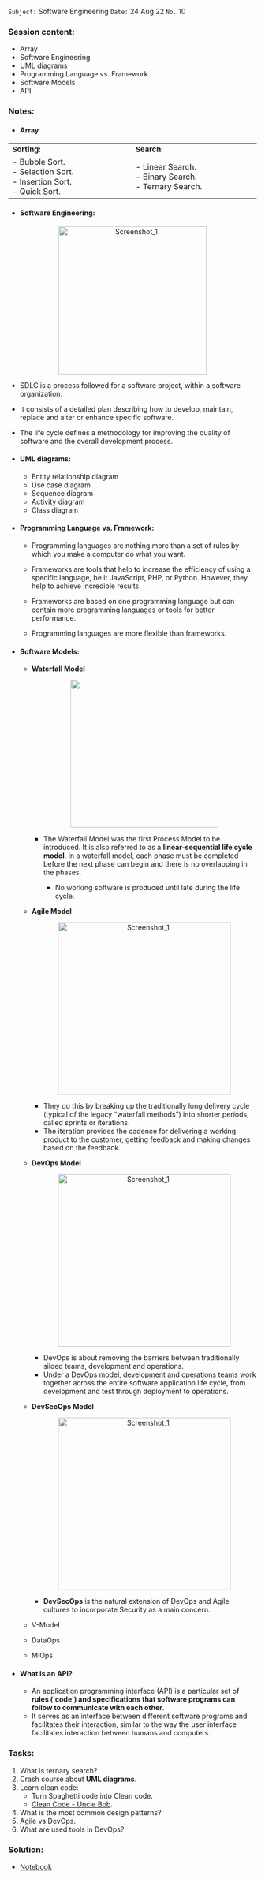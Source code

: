 `Subject:` Software Engineering
`Date:` 24 Aug 22 `No.` 10

### Session content:

- Array
- Software Engineering
- UML diagrams 
- Programming Language vs. Framework
- Software Models
- API

### Notes:

- #### Array

<table border="0">
   <tr>
      <td><b style="font-size:15px">Sorting:</b></td>
      <td><b style="font-size:15px">Search:</b></td>
      </tr>
      <tr>
      <td>
  - Bubble Sort. </br>
  - Selection Sort.</br>
  - Insertion Sort. </br>
  - Quick Sort. <img width="444"></br>    <td>
  - Linear Search. </br>
  - Binary Search.   </br>
  - Ternary Search.<img width="444"></br>
    </td> </tr></table>

- #### Software Engineering:

<p align="center">
<img src="https://bigwater.consulting/wp-content/uploads/2019/04/SDLC_BWC.png" alt="Screenshot_1" style="width:300px;"/>

  -  SDLC is a process followed for a software project, within a software organization. 
  -  It consists of a detailed plan describing how to develop, maintain, replace and alter or enhance specific software. 
  -  The life cycle defines a methodology for improving the quality of software and the overall development process.


- #### UML diagrams:

  -  Entity relationship diagram
  -  Use case diagram
  -  Sequence diagram
  -  Activity diagram
  -  Class diagram

- #### Programming Language vs. Framework:
  
  
  - Programming languages are nothing more than a set of rules by which you make a computer do what you want.
  
  - Frameworks are tools that help to increase the efficiency of using a specific language, be it JavaScript, PHP, or Python. However, they help to achieve incredible results.
  
  - Frameworks are based on one programming language but can contain more programming languages or tools for better performance.
  
  - Programming languages are more flexible than frameworks.
  
- #### Software Models:  

  - **Waterfall Model** 
  
    <p align="center">
    <img src='https://miro.medium.com/max/500/1*tGKCSfTfV8E8t4atqrLE4A.png' width="300"/>
    
    - 
      The Waterfall Model was the first Process Model to be introduced. It is also referred to as a **linear-sequential life cycle model**. In a waterfall model, each phase must be completed before the next phase can begin and there is no overlapping in the phases.
    
      - No working software is produced until late during the life cycle.
    
  
  
  - **Agile Model**
  
    <p align="center">
    <img src="https://kimei.vn/blog_images/what-is-agile-what-is-scrum-1000x700.webp" alt="Screenshot_1" style="width:350px;"/>
  
    - They do this by breaking up the traditionally long delivery cycle (typical of the legacy “waterfall methods”) into shorter periods, called sprints or iterations.
    -  The iteration provides the cadence for delivering a working product to the customer, getting feedback and making changes based on the feedback.
  
  - **DevOps Model**
  
    <p align="center">
    <img src="https://www.hashroot.com/assets/img/services/devops/devops.png" alt="Screenshot_1" style="width:350px;"/>
  
    - DevOps is about removing the barriers between traditionally siloed teams, development and operations. 
    - Under a DevOps model, development and operations teams work together across the entire software application life cycle, from development and test through deployment to operations.
  
  - **DevSecOps Model**
  
    <p align="center">
    <img src="https://static.wixstatic.com/media/a093e4_35012272777e4fc8a79e4dce5e385120~mv2.png/v1/fill/w_600,h_359,al_c/a093e4_35012272777e4fc8a79e4dce5e385120~mv2.png" alt="Screenshot_1" style="width:350px;"/>
  
    - **DevSecOps** is the natural extension of DevOps and Agile cultures to incorporate Security as a main concern.
  
  - V-Model
  
  - DataOps
  
  - MlOps
  
- ####  What is an API?

  - An application programming interface (API) is a particular set of **rules ('code') and specifications that software programs can follow to communicate with each other**. 
  - It serves as an interface between different software programs and facilitates their interaction, similar to the way the user interface facilitates interaction between humans and computers.


### Tasks:

1. What is ternary search?
2. Crash course about **UML diagrams**.
3. Learn clean code:
    -  Turn Spaghetti code into Clean code.
    -  [Clean Code - Uncle Bob](https://www.youtube.com/watch?v=7EmboKQH8lM&list=PLmmYSbUCWJ4x1GO839azG_BBw8rkh-zOj).
4. What is the most common design patterns?
5. Agile vs DevOps.
6. What are used tools in DevOps?

### Solution:

- [Notebook](https://github.com/AhmedUZaki/INSTANT-AI/blob/main/Track%201_%20Python%20for%20Data%20science/Session%2010/Session%2010%20Tasks%20Solution.ipynb)



